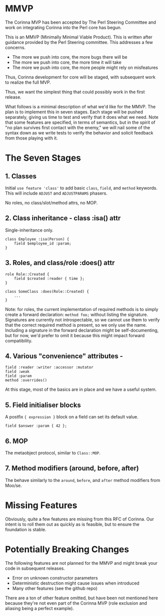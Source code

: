 # MMVP

The Corinna MVP has been accepted by The Perl Steering Committee and work on
integrating Corinna into the Perl core has begun.

This is an MMVP (Minimally Minimal Viable Product). This is written after
guidance provided by the Perl Steering committee. This addresses a few
concerns.

* The more we push into core, the more bugs there will be
* The more we push into core, the more time it will take
* The more we push into core, the more people might rely on misfeatures

Thus, Corinna development for core will be staged, with subsequent work to
realize the full MVP. 

Thus, we want the simplest thing that could possibly work in the first release.

What follows is a minimal description of what we'd like for the MMVP. The plan
is to implement this in seven stages. Each stage will be pushed separately,
giving us time to test and verify that it does what we need. Note that some
features are specified, in terms of semantics, but in the spirit of "no plan
survives first contact with the enemy," we will nail some of the syntax down as
we write tests to verify the behavior and solicit feedback from those playing
with it.

# The Seven Stages

## 1. Classes

Initial `use feature 'class'` to add basic `class`, `field`, and `method` keywords.
This will include `ADJUST` and `ADJUSTPARAMS` phasers.

No roles, no class/slot/method attrs, no MOP.

## 2. Class inheritance - class :isa() attr

Single-inheritance only.


```
class Employee :isa(Person) {
    field $employee_id :param;
}
```

## 3. Roles, and class/role :does() attr

```
role Role::Created {
    field $created :reader { time };
}

class SomeClass :does(Role::Created) {
    ...
}
```

Note: for roles, the current implementation of required methods is to simply
create a forward declaration: `method foo;` without listing the signature.
Signatures are currently not introspectable, so we cannot use them to verify
that the correct required method is present, so we only use the name.
Including a signature in the forward declaration might be self-documenting,
but for now, we'd prefer to omit it because this might impact forward
compatibility.

## 4. Various "convenience" attributes -

```
field :reader :writer :accessor :mutator
field :weak
field :param
method :overrides()
```

At this stage, most of the basics are in place and we have a useful system.

## 5. Field initialiser blocks

A postfix `{ expression }` block on a field can set its default value.

```
field $answer :param { 42 };
```

## 6. MOP

The metaobject protocol, similar to `Class::MOP`.

## 7. Method modifiers (around, before, after)

The behave similarly to the `around`, `before`, and `after` method modifiers
from Moo/se.

# Missing Features

Obviously, quite a few features are missing from this RFC of Corinna. Our
intent is to roll them out as quickly as is feasible, but to ensure the
foundation is stable.

# Potentially Breaking Changes

The following features are not planned for the MMVP and might break your code
in subsequent releases.

* Error on unknown constructor parameters
* Deterministic destruction might cause issues when introduced
* Many other features (see the github repo)

There are a ton of other feature omitted, but have been not mentioned here
because they're not even part of the Corinna MVP (role exclusion and aliasing
being a perfect example).
